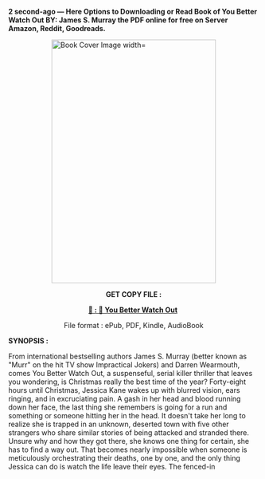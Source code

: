 <p><strong>2 second-ago &mdash; Here Options to Downloading or Read Book of You Better Watch Out BY: James S. Murray the PDF online for free on Server Amazon, Reddit, Goodreads.</strong></p><p><a href="https://uk.ebookarea.xyz/?book=203579200-you-better-watch-out"><img style="display: block; margin-left: auto; margin-right: auto;" src="https://i.gr-assets.com/images/S/compressed.photo.goodreads.com/books/1716323317l/203579200.jpg" alt="Book Cover Image width=" width="330" height="488" /></a></p><p style="text-align: center;"><strong>GET COPY FILE :</strong></p><p style="text-align: center;"><strong><a href="https://uk.ebookarea.xyz/?book=203579200-you-better-watch-out" target="_blank" rel="noopener">📢 : 🔗 You Better Watch Out</a>&nbsp;</strong></p><p style="text-align: center;">File format : ePub, PDF, Kindle, AudioBook</p><p><strong>SYNOPSIS :</strong></p><p>From international bestselling authors James S. Murray (better known as "Murr" on the hit TV show Impractical Jokers) and Darren Wearmouth, comes You Better Watch Out, a suspenseful, serial killer thriller that leaves you wondering, is Christmas really the best time of the year? Forty-eight hours until Christmas, Jessica Kane wakes up with blurred vision, ears ringing, and in excruciating pain. A gash in her head and blood running down her face, the last thing she remembers is going for a run and something or someone hitting her in the head. It doesn't take her long to realize she is trapped in an unknown, deserted town with five other strangers who share similar stories of being attacked and stranded there. Unsure why and how they got there, she knows one thing for certain, she has to find a way out. That becomes nearly impossible when someone is meticulously orchestrating their deaths, one by one, and the only thing Jessica can do is watch the life leave their eyes. The fenced-in </p>
